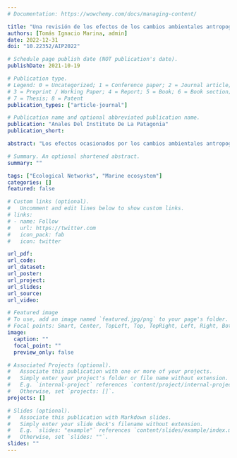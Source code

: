 ```yaml
---
# Documentation: https://wowchemy.com/docs/managing-content/

title: "Una revisión de los efectos de los cambios ambientales antropogénicos en las interacciones tróficas de 4 ecosistemas marinos entre los 45° y 62° S"
authors: [Tomás Ignacio Marina, admin]
date: 2022-12-31
doi: "10.22352/AIP2022"

# Schedule page publish date (NOT publication's date).
publishDate: 2021-10-19

# Publication type.
# Legend: 0 = Uncategorized; 1 = Conference paper; 2 = Journal article;
# 3 = Preprint / Working Paper; 4 = Report; 5 = Book; 6 = Book section;
# 7 = Thesis; 8 = Patent
publication_types: ["article-journal"]

# Publication name and optional abbreviated publication name.
publication: "Anales Del Instituto De La Patagonia"
publication_short: 

abstract: "Los efectos ocasionados por los cambios ambientales antropogénicos en las comunidades de los ecosistemas marinos han sido y siguen siendo motivo de diversas líneas de investigación. En los últimos años se ha evidenciado la importancia de considerar las interacciones tróficas para comprender mejor los efectos de dichos cambios en los ecosistemas marinos. En este trabajo de revisión nos propusimos resumir el estado de conocimiento sobre las interacciones tróficas y los principales efectos de los cambios  ambientales antropogénicas sobre las mismas ciertos para ecosistemas marinos que conforman un gradiente latitudinal Atlántico Sudoccidental - Antártida. Estos ecosistemas son: Golfo San Jorge (45º - 47º S, 65º - 68º O), Área Marina Protegida Namuncurá - Banco Burdwood (54º S, 59º O), Canal Beagle (54º S, 68º O) y Caleta Potter (62º S, 58º O). Además, proponemos perspectivas de investigación para mejorar la comprensión acerca de cómo las perturbaciones ambientales antropogénicas afectan la compleja red de interacciones presa-depredador que ocurre en cada uno de los ecosistemas del gradiente analizado."

# Summary. An optional shortened abstract.
summary: ""

tags: ["Ecological Networks", "Marine ecosystem"]
categories: []
featured: false

# Custom links (optional).
#   Uncomment and edit lines below to show custom links.
# links:
# - name: Follow
#   url: https://twitter.com
#   icon_pack: fab
#   icon: twitter

url_pdf:
url_code:
url_dataset:
url_poster:
url_project:
url_slides:
url_source:
url_video:

# Featured image
# To use, add an image named `featured.jpg/png` to your page's folder. 
# Focal points: Smart, Center, TopLeft, Top, TopRight, Left, Right, BottomLeft, Bottom, BottomRight.
image:
  caption: ""
  focal_point: ""
  preview_only: false

# Associated Projects (optional).
#   Associate this publication with one or more of your projects.
#   Simply enter your project's folder or file name without extension.
#   E.g. `internal-project` references `content/project/internal-project/index.md`.
#   Otherwise, set `projects: []`.
projects: []

# Slides (optional).
#   Associate this publication with Markdown slides.
#   Simply enter your slide deck's filename without extension.
#   E.g. `slides: "example"` references `content/slides/example/index.md`.
#   Otherwise, set `slides: ""`.
slides: ""
---
```

